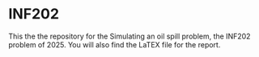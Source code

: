 # INF202

This the the repository for the Simulating an oil spill problem, the INF202 problem of 2025. 
You will also find the LaTEX file for the report. 
